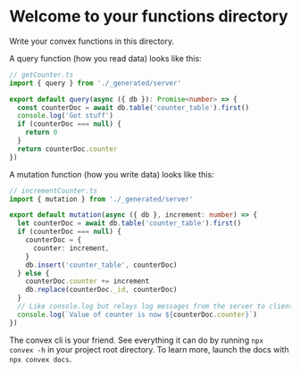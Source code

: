 # Welcome to your functions directory

Write your convex functions in this directory.

A query function (how you read data) looks like this:

```typescript
// getCounter.ts
import { query } from './_generated/server'

export default query(async ({ db }): Promise<number> => {
  const counterDoc = await db.table('counter_table').first()
  console.log('Got stuff')
  if (counterDoc === null) {
    return 0
  }
  return counterDoc.counter
})
```

A mutation function (how you write data) looks like this:

```typescript
// incrementCounter.ts
import { mutation } from './_generated/server'

export default mutation(async ({ db }, increment: number) => {
  let counterDoc = await db.table('counter_table').first()
  if (counterDoc === null) {
    counterDoc = {
      counter: increment,
    }
    db.insert('counter_table', counterDoc)
  } else {
    counterDoc.counter += increment
    db.replace(counterDoc._id, counterDoc)
  }
  // Like console.log but relays log messages from the server to client.
  console.log(`Value of counter is now ${counterDoc.counter}`)
})
```

The convex cli is your friend. See everything it can do by running
`npx convex -h` in your project root directory. To learn more, launch the docs
with `npx convex docs`.
